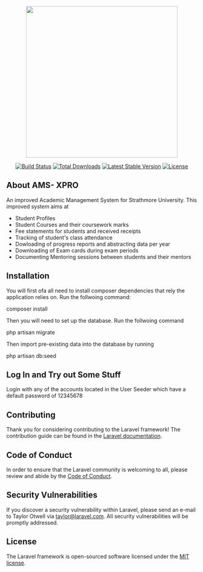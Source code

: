 <p align="center"><a href="https://laravel.com" target="_blank"><img src="https://strathmore.edu/wp-content/uploads/2019/08/University-Logo-Black-12.png" width="400"></a></p>

<p align="center">
<a href="https://travis-ci.org/laravel/framework"><img src="https://travis-ci.org/laravel/framework.svg" alt="Build Status"></a>
<a href="https://packagist.org/packages/laravel/framework"><img src="https://img.shields.io/packagist/dt/laravel/framework" alt="Total Downloads"></a>
<a href="https://packagist.org/packages/laravel/framework"><img src="https://img.shields.io/packagist/v/laravel/framework" alt="Latest Stable Version"></a>
<a href="https://packagist.org/packages/laravel/framework"><img src="https://img.shields.io/packagist/l/laravel/framework" alt="License"></a>
</p>

## About AMS- XPRO

An improved Academic Management System for Strathmore University. This improved system aims at

- Student Profiles
- Student Courses and their coursework marks
- Fee statements for students and received receipts
- Tracking of student's class attendance
- Dowloading of progress reports and abstracting data per year
- Downloading of Exam cards during exam periods
- Documenting Mentoring sessions between students and their mentors



## Installation

You will first ofa all need to install composer dependencies that rely the application relies on. Run the follwoing command:

composer install

Then you will need to set up the database. Run the follwoing command

php artisan migrate

Then import pre-existing data into the database by running

php artisan db:seed

## Log In and Try out Some Stuff
Login with any of the accounts located in the User Seeder which have a default password of 12345678


## Contributing

Thank you for considering contributing to the Laravel framework! The contribution guide can be found in the [Laravel documentation](https://laravel.com/docs/contributions).

## Code of Conduct

In order to ensure that the Laravel community is welcoming to all, please review and abide by the [Code of Conduct](https://laravel.com/docs/contributions#code-of-conduct).

## Security Vulnerabilities

If you discover a security vulnerability within Laravel, please send an e-mail to Taylor Otwell via [taylor@laravel.com](mailto:taylor@laravel.com). All security vulnerabilities will be promptly addressed.

## License

The Laravel framework is open-sourced software licensed under the [MIT license](https://opensource.org/licenses/MIT).
